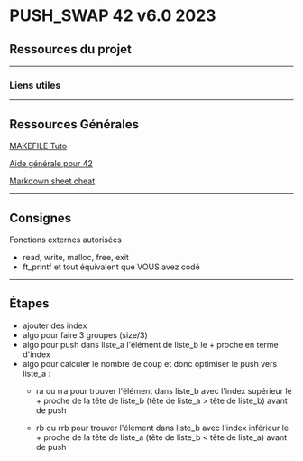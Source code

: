 # PUSH_SWAP 42 v6.0 2023

## Ressources du projet


***
### Liens utiles


***
## Ressources Générales

[MAKEFILE Tuto](https://github.com/clemedon/Makefile_tutor#version-3)

[Aide générale pour 42](https://github.com/agavrel/42_CheatSheet#0x04--choosing-your-path)

[Markdown sheet cheat](https://github.com/adam-p/markdown-here/wiki/Markdown-Cheatsheet)

***
## Consignes

Fonctions externes autorisées
* read, write, malloc, free, exit
* ft_printf et tout équivalent que VOUS avez codé

***
## Étapes

* ajouter des index
* algo pour faire 3 groupes (size/3)
* algo pour push dans liste_a l'élément de liste_b le + proche en terme d'index
* algo pour calculer le nombre de coup et donc optimiser le push vers liste_a :
  * ra ou rra pour trouver l'élément dans liste_b avec l'index supérieur le + proche de la tête de liste_b  (tête de liste_a > tête de liste_b) avant de push

  * rb ou rrb pour trouver l'élément dans liste_b avec l'index inférieur le + proche de la tête de liste_a  (tête de liste_b < tête de liste_a) avant de push